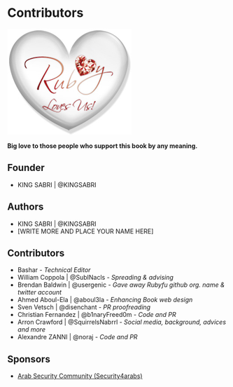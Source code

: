 # Contributors

![](../.gitbook/assets/ruby_loves_us.jpg)

**Big love to those people who support this book by any meaning.**   
  
  


## Founder

* KING SABRI \| @KINGSABRI

## Authors

* KING SABRI \| @KINGSABRI
* \[WRITE MORE AND PLACE YOUR NAME HERE\]

## Contributors

* Bashar - _Technical Editor_
* William Coppola \| @SubINacls - _Spreading & advising_
* Brendan Baldwin \| @usergenic - _Gave away Rubyfu github org. name & twitter account_
* Ahmed Aboul-Ela \| @aboul3la - _Enhancing Book web design_
* Sven Vetsch \| @disenchant - _PR proofreading_
* Christian Fernandez \| @b1naryFreed0m - _Code and PR_
* Arron Crawford \| @SquirrelsNabrrl - _Social media, background, advices and more_
* Alexandre ZANNI \| @noraj - _Code and PR_ 

## Sponsors

* [Arab Security Community \(Security4arabs\)](http://www.security4arabs.com/)

